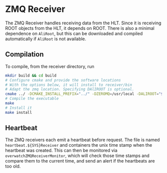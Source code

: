 # ZMQ Receiver

The ZMQ Receiver handles receiving data from the HLT. Since it is receiving ROOT objects from the HLT, it
depends on ROOT. There is also a minimal dependence on `AliRoot`, but this can be downloaded and compiled
automatically if `AliRoot` is not available.

## Compilation

To compile, from the receiver directory, run

```bash
mkdir build && cd build
# Configure cmake and provide the software locations
# With the options below, it will install to receiver/bin
# Adapt the zmq location. Specifying DAlIROOT is optional.
cmake ../ -DCMAKE_INSTALL_PREFIX="../" -DZEROMQ=/usr/local -DALIROOT="$ALICE_ROOT"
# Compile the executable
make
# Install it
make install
```

## Heartbeat

The ZMQ receivers each emit a heartbeat before request. The file is named `heartbeat.${SYS}Receiver` and
containers the unix time stamp when the heartbeat was created. This can then be monitored via
`overwatchZMQReceiverMonitor`, which will check those time stamps and compare them to the current time, and
send an alert if the heartbeats are too old.
